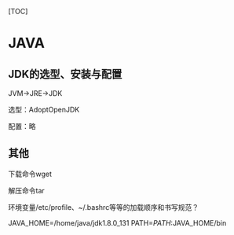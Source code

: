 [TOC]

# JAVA

## JDK的选型、安装与配置

JVM->JRE->JDK

选型：AdoptOpenJDK

配置：略

## 其他

下载命令wget

解压命令tar

环境变量/etc/profile、~/.bashrc等等的加载顺序和书写规范？

JAVA_HOME=/home/java/jdk1.8.0_131
PATH=$PATH:$JAVA_HOME/bin

